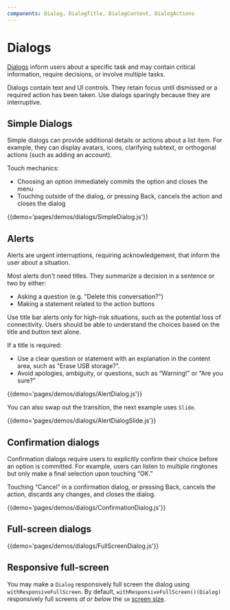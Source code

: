 ```yaml
---
components: Dialog, DialogTitle, DialogContent, DialogActions
---
```


# Dialogs

[Dialogs](https://material.io/guidelines/components/dialogs.html) inform users about a specific task and may contain critical information, require decisions, or involve multiple tasks.

Dialogs contain text and UI controls.
They retain focus until dismissed or a required action has been taken.
Use dialogs sparingly because they are interruptive.

## Simple Dialogs

Simple dialogs can provide additional details or actions about a list item.
For example, they can display avatars, icons, clarifying subtext, or orthogonal actions (such as adding an account).

Touch mechanics:
- Choosing an option immediately commits the option and closes the menu
- Touching outside of the dialog, or pressing Back, cancels the action and closes the dialog

{{demo='pages/demos/dialogs/SimpleDialog.js'}}

## Alerts

Alerts are urgent interruptions, requiring acknowledgement, that inform the user about a situation.

Most alerts don't need titles.
They summarize a decision in a sentence or two by either:
- Asking a question (e.g. "Delete this conversation?")
- Making a statement related to the action buttons

Use title bar alerts only for high-risk situations, such as the potential loss of connectivity.
Users should be able to understand the choices based on the title and button text alone.

If a title is required:

- Use a clear question or statement with an explanation in the content area, such as "Erase USB storage?".
- Avoid apologies, ambiguity, or questions, such as “Warning!” or “Are you sure?”

{{demo='pages/demos/dialogs/AlertDialog.js'}}

You can also swap out the transition, the next example uses `Slide`.

{{demo='pages/demos/dialogs/AlertDialogSlide.js'}}

## Confirmation dialogs

Confirmation dialogs require users to explicitly confirm their choice before an option is committed.
For example, users can listen to multiple ringtones but only make a final selection upon touching “OK.”

Touching “Cancel” in a confirmation dialog, or pressing Back, cancels the action, discards any changes, and closes the dialog.

{{demo='pages/demos/dialogs/ConfirmationDialog.js'}}

## Full-screen dialogs

{{demo='pages/demos/dialogs/FullScreenDialog.js'}}

## Responsive full-screen

You may make a `Dialog` responsively full screen the dialog using `withResponsiveFullScreen`. By default, `withResponsiveFullScreen()(Dialog)` responsively full screens *at or below* the `sm` [screen size](/layout/basics).
